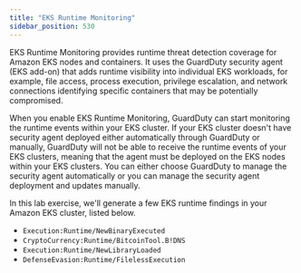 ```yaml
---
title: "EKS Runtime Monitoring"
sidebar_position: 530
---
```


EKS Runtime Monitoring provides runtime threat detection coverage for Amazon EKS nodes and containers. It uses the GuardDuty security agent (EKS add-on) that adds runtime visibility into individual EKS workloads, for example, file access, process execution, privilege escalation, and network connections identifying specific containers that may be potentially compromised. 

When you enable EKS Runtime Monitoring, GuardDuty can start monitoring the runtime events within your EKS cluster. If your EKS cluster doesn't have security agent deployed either automatically through GuardDuty or manually, GuardDuty will not be able to receive the runtime events of your EKS clusters, meaning that the agent must be deployed on the EKS nodes within your EKS clusters. You can either choose GuardDuty to manage the security agent automatically or you can manage the security agent deployment and updates manually.

In this lab exercise, we'll generate a few EKS runtime findings in your Amazon EKS cluster, listed below.

- `Execution:Runtime/NewBinaryExecuted`
- `CryptoCurrency:Runtime/BitcoinTool.B!DNS`
- `Execution:Runtime/NewLibraryLoaded`
- `DefenseEvasion:Runtime/FilelessExecution`